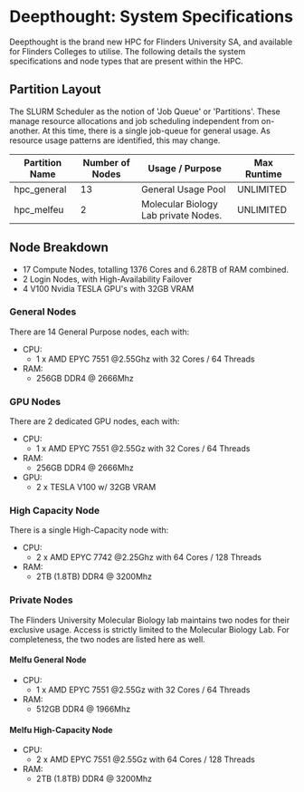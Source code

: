 # Deepthought: System Specifications

Deepthought is the brand new HPC for Flinders University SA, and available for Flinders Colleges to utilise. The following details the system specifications and node types that are present within the HPC.

## Partition Layout

The SLURM Scheduler as the notion of 'Job Queue' or 'Partitions'.  These manage resource allocations and job scheduling independent from on-another. At this time, there is a single job-queue for general usage. As resource usage patterns are identified, this may change.

|Partition Name |   Number of Nodes |   Usage / Purpose                    | Max Runtime    |
|---------------|   -------         |   ------                             | -----          |
|hpc_general    |   13              | General Usage Pool                   | UNLIMITED      |
|hpc_melfeu     |   2               | Molecular Biology Lab private Nodes. | UNLIMITED      |  


## Node Breakdown

- 17 Compute Nodes, totalling 1376 Cores and 6.28TB of RAM combined.
- 2 Login Nodes, with High-Availability Failover
- 4 V100 Nvidia TESLA GPU's with 32GB VRAM

### General Nodes

There are 14 General Purpose nodes, each with:

- CPU:
  - 1 x AMD EPYC 7551 @2.55Ghz with 32 Cores / 64 Threads
- RAM:
  - 256GB DDR4 @ 2666Mhz

### GPU Nodes

There are 2 dedicated GPU nodes, each with:

- CPU:
  - 1 x AMD EPYC 7551 @2.55Gz with 32 Cores / 64 Threads
- RAM:
  - 256GB DDR4 @ 2666Mhz
- GPU:
  - 2 x TESLA V100 w/ 32GB VRAM

### High Capacity Node

There is a single High-Capacity node with:

- CPU:
  - 2 x AMD EPYC 7742 @2.25Ghz with 64 Cores / 128 Threads 
- RAM:
  - 2TB (1.8TB) DDR4 @ 3200Mhz

### Private Nodes

The Flinders University Molecular Biology lab maintains two nodes for their exclusive usage. Access is strictly limited to the Molecular Biology Lab.  For completeness, the two nodes are listed here as well.

#### Melfu General Node

- CPU:
  - 1 x AMD EPYC 7551 @2.55Gz with 32 Cores / 64 Threads
- RAM:
  - 512GB DDR4 @ 1966Mhz

#### Melfu High-Capacity Node

- CPU:
  - 2 x AMD EPYC 7551 @2.55Gz with 64 Cores / 128 Threads 
- RAM:
  - 2TB (1.8TB) DDR4 @ 3200Mhz

